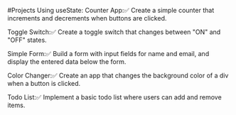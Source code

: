 #Projects Using useState:
Counter App:✅
Create a simple counter that increments and decrements when buttons are clicked.

Toggle Switch:✅
Create a toggle switch that changes between "ON" and "OFF" states.

Simple Form:✅
Build a form with input fields for name and email, and display the entered data below the form.

Color Changer:✅
Create an app that changes the background color of a div when a button is clicked.

Todo List:✅
Implement a basic todo list where users can add and remove items.
